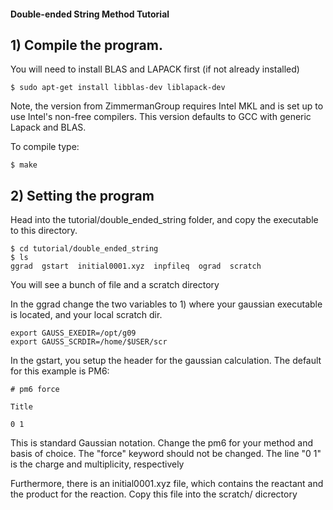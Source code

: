 #### Double-ended String Method Tutorial

## 1) Compile the program. 

You will need to install BLAS and LAPACK first (if not already installed)

    $ sudo apt-get install libblas-dev liblapack-dev
    
Note, the version from ZimmermanGroup requires Intel MKL and is set up to use Intel's non-free compilers. This version defaults to GCC with generic Lapack and BLAS.

To compile type:

    $ make

## 2) Setting the program
Head into the tutorial/double_ended_string folder, and copy the executable to this directory.

    $ cd tutorial/double_ended_string
    $ ls
    ggrad  gstart  initial0001.xyz  inpfileq  ograd  scratch

You will see a bunch of file and a scratch directory

In the ggrad change the two variables to 1) where your gaussian executable is located, and your local scratch dir.

    export GAUSS_EXEDIR=/opt/g09
    export GAUSS_SCRDIR=/home/$USER/scr

In the gstart, you setup the header for the gaussian calculation. The default for this example is PM6:

    # pm6 force
    
    Title
    
    0 1

This is standard Gaussian notation. Change the pm6 for your method and basis of choice. The "force" keyword should not be changed. The line "0 1" is the charge and multiplicity, respectively

Furthermore, there is an initial0001.xyz file, which contains the reactant and the product for the reaction. Copy this file into the scratch/ dicrectory
